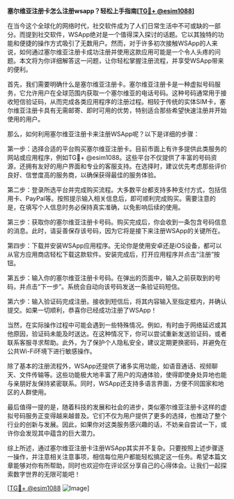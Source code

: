 **塞尔维亚注册卡怎么注册wsapp？轻松上手指南[[TG💪+ @esim1088](https://t.me/s/esim1088)]**

在当今这个全球化的网络时代，社交软件成为了人们日常生活中不可或缺的一部分。而提到社交软件，WSApp绝对是一个值得深入探讨的话题。它以其独特的功能和便捷的操作方式吸引了无数用户。然而，对于许多初次接触WSApp的人来说，如何通过塞尔维亚注册卡成功注册并使用这款应用可能是一个令人头疼的问题。本文将为你详细解答这一问题，让你轻松掌握注册流程，并享受WSApp带来的便利。

首先，我们需要明确什么是塞尔维亚注册卡。塞尔维亚注册卡是一种虚拟号码服务，它允许用户在全球范围内获取一个塞尔维亚的电话号码。这种号码通常用于接收短信验证码，从而完成各类应用程序的注册过程。相较于传统的实体SIM卡，塞尔维亚注册卡具有无需邮寄、即时可用的优势，特别适合那些希望快速注册并开始使用的用户。

那么，如何利用塞尔维亚注册卡来注册WSApp呢？以下是详细的步骤：

第一步：选择合适的平台购买塞尔维亚注册卡。目前市面上有许多提供此类服务的网站或应用程序，例如TG💪+ @esim1088。这些平台不仅提供了丰富的号码资源，还拥有友好的用户界面和专业的客服支持。在选择时，建议优先考虑那些评价良好、信誉度高的服务商，以确保获得最佳的服务体验。

第二步：登录所选平台并完成购买流程。大多数平台都支持多种支付方式，包括信用卡、PayPal等。按照提示输入相关信息后，即可顺利完成购买。需要注意的是，在填写个人信息时务必保持真实准确，以免影响后续的使用。

第三步：获取你的塞尔维亚注册卡号码。购买完成后，你会收到一条包含号码信息的消息。此时，请妥善保存该号码，因为它将是接下来注册WSApp的关键所在。

第四步：下载并安装WSApp应用程序。无论你是使用安卓还是iOS设备，都可以从官方应用商店轻松下载这款软件。安装完成后，打开应用程序并点击“注册”按钮。

第五步：输入你的塞尔维亚注册卡号码。在弹出的页面中，输入之前获取到的号码，并点击“下一步”。系统会自动向该号码发送一条验证码短信。

第六步：输入验证码完成注册。接收到短信后，将其内容输入至指定框内，并确认提交。如果一切顺利，恭喜你已经成功注册了WSApp！

当然，在实际操作过程中可能会遇到一些特殊情况。例如，有时由于网络延迟或其他原因，验证码未能及时送达。在这种情况下，你可以尝试重新发送验证码，或者联系客服寻求帮助。此外，为了保护个人隐私安全，建议定期更换密码，并避免在公共Wi-Fi环境下进行敏感操作。

除了基本的注册流程外，WSApp还提供了诸多实用功能，如语音通话、视频聊天、文件传输等。这些功能极大地丰富了用户的沟通体验，使得即使身处异地也能与亲朋好友保持紧密联系。同时，WSApp还支持多语言界面，方便不同国家和地区的人群使用。

最后值得一提的是，随着科技的发展和社会的进步，类似塞尔维亚注册卡这样的虚拟号码服务正变得越来越普及。它们不仅为用户提供了更多的选择，也推动了整个行业的创新与发展。因此，如果你对这类服务感兴趣的话，不妨亲自尝试一下，或许你会发现其中蕴含的巨大潜力。

综上所述，通过塞尔维亚注册卡注册WSApp其实并不复杂。只要按照上述步骤逐一操作，并注意相关注意事项，相信每位用户都能轻松搞定这一任务。希望本篇文章能够对你有所帮助，同时也欢迎你在评论区分享自己的心得体会。让我们一起探索数字世界的无限可能吧！

[[TG💪+ @esim1088](https://t.me/s/esim1088) ![Image](https://i.postimg.cc/4NQfJmqS/Snipaste-2025-05-13-00-14-12.png)]